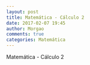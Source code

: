 ```yaml
---
layout: post
title: Matemática - Cálculo 2
date: 2017-02-07 19:45
author: Morgao
comments: true
categories: Matemática
---
```


Matemática - Cálculo 2